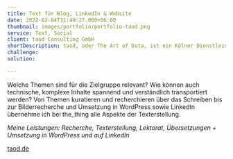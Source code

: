 ```yaml
---
title: Text für Blog, LinkedIn & Website
date: 2022-02-04T11:49:27.000+06:00
thumbnail: images/portfolio/portfolio-taod.png
service: Text, Social
client: taod Consulting GmbH
shortDescription: taod, oder The Art of Data, ist ein Kölner Dienstleister im Bereich Data Science und Analytics, der Unternehmen dabei hilft, ihr Geschäft besser zu verstehen. Mit the_thing hat taod einen neuen Schwerpunkt für IoT gesetzt. Das Ziel ist, schnell zu wachsen und bei seiner Zielgruppe als Experte für IoT- und Cloud-Themen erkannt werden. Hierzu braucht es viel Content, der Mehrwert liefert und über die verschiedenen Kanäle für Website-Traffic – viele neue Besucher, Leads und potenzielle Kunden – sorgt.   
challenge: 
solution: 

---
```

Welche Themen sind für die Zielgruppe relevant? Wie können auch technische, komplexe Inhalte spannend und verständlich transportiert werden? Von Themen kuratieren und recherchieren über das Schreiben bis zur Bilderrecherche und Umsetzung in WordPress sowie LinkedIn übernehme ich bei the_thing alle Aspekte der Texterstellung. 

*Meine Leistungen: Recherche, Texterstellung, Lektorat, Übersetzungen + Umsetzung in WordPress und auf LinkedIn*

[taod.de](https://taod.de/)